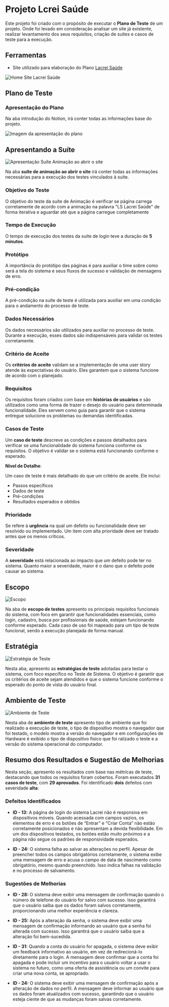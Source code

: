 # Projeto Lcrei Saúde

Este projeto foi criado com o propósito de executar o **Plano de Teste** de um projeto. Onde foi levado em consideração analisar um site já existente, realizar levantamento  dos seus requisitos, criação de suítes e casos de teste para a execução.


## Ferramentas

- Site utilizado para elaboração do Plano [Lacrei Saúde](https://paciente-staging.lacreisaude.com.br/)


![Home Site Lacrei Saúde](../lacrei/img/ref_home_site.png)
  

## Plano de Teste

### Apresentação do Plano
 
Na aba introdução do Notion, irá conter todas as informações base do projeto.

![Imagem da apresentação do plano](../lacrei/img/ref_apresentacao.png)


## Apresentando a Suíte


![Apresentação Suíte Animação ao abrir o site](../lacrei/img/ref_suite.png)

Na aba **suíte de animação ao abrir o site** irá conter todas as informações necessárias para a execução dos testes vinculados à suíte.

### Objetivo do Teste

O objetivo do teste da suíte de Animação é verificar se página carrega corretamente de acordo com a animação na palavra "LS Lacrei Saúde" de forma iterativa e aguardar até que a página carregue completamente

### Tempo de Execução

O tempo de execução dos testes da suíte de login teve a duração de **5 minutos**.

### Protótipo

A importância do protótipo das páginas é para auxiliar o time sobre como será a tela do sistema e seus fluxos de sucesso e validação de mensagens de erro.

### Pré-condição

A pré-condição na suíte de teste é utilizada para auxiliar em uma condição para o andamento do processo de teste.

### Dados Necessários

Os dados necessários são utilizados para auxiliar no processo de teste. Durante a execução, esses dados são indispensáveis para validar os testes corretamente.

### Critério de Aceite

Os **critérios de aceite** validam se a implementação de uma user story atende às expectativas do usuário. Eles garantem que o sistema funcione de acordo com o planejado.

### Requisitos

Os requisitos foram criados com base em **histórias de usuários** e são utilizados como uma forma de trazer o desejo do usuário para determinada funcionalidade. Eles servem como guia para garantir que o sistema entregue solucione os problemas ou demandas identificadas.

### Casos de Teste

Um **caso de teste** descreve as condições e passos detalhados para verificar se uma funcionalidade do sistema funciona conforme os requisitos. O objetivo é validar se o sistema está funcionando conforme o esperado.

**Nível de Detalhe**: 

Um caso de teste é mais detalhado do que um critério de aceite. Ele inclui:

- Passos específicos
- Dados de teste
- Pré-condições
- Resultados esperados e obtidos

### Prioridade

Se refere à **urgência** na qual um defeito ou funcionalidade deve ser resolvido ou implementado. Um item com alta prioridade deve ser tratado antes que os menos críticos.

### Severidade

A **severidade** está relacionada ao impacto que um defeito pode ter no sistema. Quanto maior a severidade, maior é o dano que o defeito pode causar ao sistema.

## Escopo
![Escopo](../lacrei/img/ref_escopo.png)

Na aba de **escopo de testes** apresento os principais requisitos funcionais do sistema, com foco em garantir que funcionalidades essenciais, como login, cadastro, busca por profissionais de saúde, estejam funcionando conforme esperado. Cada caso de uso foi mapeado para um tipo de teste funcional, sendo a execução planejada de forma manual.	

## Estratégia

![Estratégia de Teste](../lacrei/img/ref_estrategia.png)

Nesta aba, apresento as **estratégias de teste** adotadas para testar o sistema, com foco específico no Teste de Sistema. O objetivo é garantir que os critérios de aceite sejam atendidos e que o sistema funcione conforme o esperado do ponto de vista do usuário final.

## Ambiente de Teste

![Ambiente de Teste](../lacrei/img/ref_ambiente.png)

Nesta aba de **ambiente de teste** apresento tipo de ambiente que foi realizado a execução de teste, o tipo de dispositivo mostra o navegador
que foi testado, o modelo mostra a versão do navegador e em configurações de Hardware é exibido o tipo de dispositivo físico que foi ralizado o teste e a versão do sistema operacional do computador.	
		
## Resumo dos Resultados e Sugestão de Melhorias

Nesta seção, apresento os resultados com base nas métricas de teste, destacando que todos os requisitos foram cobertos. Foram executados **31 casos de teste**, com **29 aprovados**. Foi identificado **dois** defeitos com severidade **alta**:

### Defeitos Identificados

- **ID - 13:** A página de login do sistema Lacrei não é responsiva em dispositivos móveis. Quando acessada com campos vazios, os elementos de erro e os botões de “Entrar” e “Criar Conta” não estão corretamente posicionados e não apresentam a devida flexibilidade. Em um dos dispositivos testados, os botões estão muito próximos e a página não segue os padrões de responsividade esperados.

- **ID - 24:** O sistema falha ao salvar as alterações no perfil. Apesar de preencher todos os campos obrigatórios corretamente, o sistema exibe uma mensagem de erro e acusa o campo de data de nascimento como obrigatório, mesmo quando preenchido. Isso indica falhas na validação e no processo de salvamento.

### Sugestões de Melhorias

- **ID - 28:** O sistema deve exibir uma mensagem de confirmação quando o número de telefone do usuário for salvo com sucesso. Isso garantirá que o usuário saiba que os dados foram salvos corretamente, proporcionando uma melhor experiência e clareza.

- **ID - 25:** Após a alteração da senha, o sistema deve exibir uma mensagem de confirmação informando ao usuário que a senha foi alterada com sucesso. Isso garantirá que o usuário saiba que a alteração foi bem-sucedida.

- **ID - 31:** Quando a conta do usuário for apagada, o sistema deve exibir um feedback informativo ao usuário, em vez de redirecioná-lo diretamente para o login. A mensagem deve confirmar que a conta foi apagada e pode incluir um incentivo para o usuário voltar a usar o sistema no futuro, como uma oferta de assistência ou um convite para criar uma nova conta, se apropriado.

- **ID - 24:** O sistema deve exibir uma mensagem de confirmação após a alteração de dados no perfil. A mensagem deve informar ao usuário que os dados foram atualizados com sucesso, garantindo que o usuário esteja ciente de que as mudanças foram salvas corretamente.
